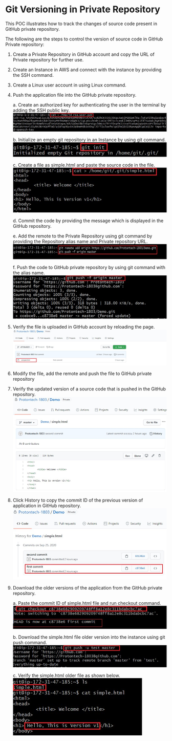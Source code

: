 # Git Versioning in Private Repository

This POC illustrates how to track the changes of source code present in GitHub private repository.

The following are the steps to control the version of source code in GitHub Private repository:
1.	Create a Private Repository in GitHub account and copy the URL of Private repository for further use.
2.	Create an Instance in AWS and connect with the instance by providing the SSH command.
3.	Create a Linux user account in using Linux command.
4.	Push the application file into the GitHub private repository.
    
    a.	Create an authorized key for authenticating the user in the terminal by adding the SSH public key.
            ![Alt text](https://github.com/Protontech-1803/devops/blob/master/GitVersioning/SSH_key.jpg)
            
    b.	Initialize an empty git repository in an Instance by using git command.
            ![Alt text](https://github.com/Protontech-1803/devops/blob/master/GitVersioning/Initialize.jpg)
            
    c.	Create a file as simple.html and paste the source code in the file.
            ![Alt text](https://github.com/Protontech-1803/devops/blob/master/GitVersioning/Simple_file1.jpg)
            
    d.	Commit the code by providing the message which is displayed in the GitHub repository.
    
    e.	Add the remote to the Private Repository using git command by providing the Repository alias name and Private repository URL.
            ![Alt text](https://github.com/Protontech-1803/devops/blob/master/GitVersioning/Remote.jpg) 
    
    f.	Push the code to GitHub private repository by using git command with the alias name.
            ![Alt text](https://github.com/Protontech-1803/devops/blob/master/GitVersioning/Push_File1.jpg) 

5.	Verify the file is uploaded in GitHub account by reloading the page.
    ![Alt text](https://github.com/Protontech-1803/devops/blob/master/GitVersioning/Repo_firstcommit.jpg) 

6.	Modify the file, add the remote and push the file to GitHub private repository

7.	Verify the updated version of a source code that is pushed in the GitHub repository.
    ![Alt text](https://github.com/Protontech-1803/devops/blob/master/GitVersioning/Repo_secondcommit.jpg) 

8.	Click History to copy the commit ID of the previous version of application in GitHub repository.
    ![Alt text](https://github.com/Protontech-1803/devops/blob/master/GitVersioning/Repo_history.jpg) 

9.	Download the older versions of the application from the GitHub private repository.
    
    a.	Paste the commit ID of simple.html file and run checkout command.
        ![Alt text](https://github.com/Protontech-1803/devops/blob/master/GitVersioning/Checkout.jpg) 

    b.	Download the simple.html file older version into the instance using git push command.
        ![Alt text](https://github.com/Protontech-1803/devops/blob/master/GitVersioning/Push_File2.jpg) 
        
    c.	Verify the simple.html older file as shown below.
        ![Alt text](https://github.com/Protontech-1803/devops/blob/master/GitVersioning/Simple_File2.jpg) 
      

